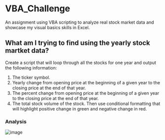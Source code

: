 # VBA_Challenge
An assignment using VBA scripting to analyze real stock market data and showcase my visual basics skills in Excel.

## What am I trying to find using the yearly stock martket data?
Create a script that will loop through all the stocks for one year and output the following information:
1. The ticker symbol.
2. Yearly change from opening price at the beginning of a given year to the closing price at the end of that year.
3. The percent change from opening price at the beginning of a given year to the closing price at the end of that year.
4. The total stock volume of the stock.
Then use conditional formatting that will highlight positive change in green and negative change in red.

### Analysis
![image](https://user-images.githubusercontent.com/72972718/134814736-da8cddc4-50ba-47f5-823f-0702a49c8f7e.png)

